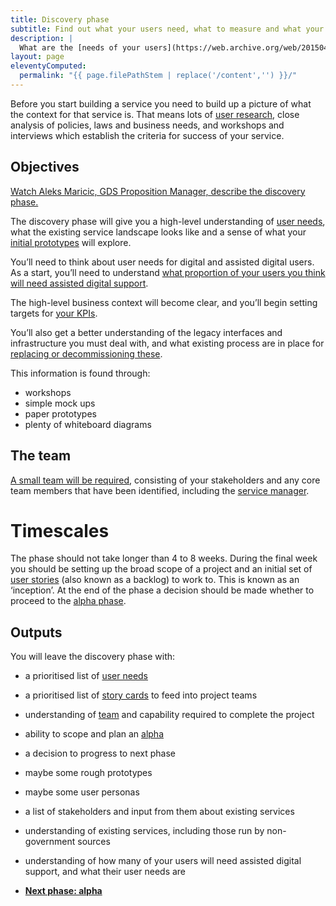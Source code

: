 ```yaml
---
title: Discovery phase
subtitle: Find out what your users need, what to measure and what your constraints are.
description: |
  What are the [needs of your users](https://web.archive.org/web/20150414150114/https://www.gov.uk/service-manual/user-centred-design/user-needs.html)? What services currently meet those? How are they [performing](https://web.archive.org/web/20150414150114/https://www.gov.uk/service-manual/measurement/performance-platform)? What technological or policy related constraints might there be?
layout: page
eleventyComputed:
  permalink: "{{ page.filePathStem | replace('/content','') }}/"
---
```


Before you start building a service you need to build up a picture of what the context for that service is. That means lots of [user research](https://web.archive.org/web/20150414150114/https://www.gov.uk/service-manual/user-centred-design/user-research/index.html), close analysis of policies, laws and business needs, and workshops and interviews which establish the criteria for success of your service.

## Objectives

[Watch Aleks Maricic, GDS Proposition Manager, describe the discovery phase.](https://web.archive.org/web/20150414150114/https://www.youtube.com/watch?v=UVX1BT0oxWU)

The discovery phase will give you a high-level understanding of [user needs](https://web.archive.org/web/20150414150114/https://www.gov.uk/service-manual/user-centred-design/user-needs.html), what the existing service landscape looks like and a sense of what your [initial prototypes](https://web.archive.org/web/20150414150114/https://www.gov.uk/service-manual/user-centred-design/working-with-prototypes.html) will explore.

You’ll need to think about user needs for digital and assisted digital users. As a start, you’ll need to understand [what proportion of your users you think will need assisted digital support](https://web.archive.org/web/20150414150114/https://www.gov.uk/service-manual/assisted-digital/action-plan.html#discovery-stage).

The high-level business context will become clear, and you’ll begin setting targets for [your KPIs](https://web.archive.org/web/20150414150114/https://www.gov.uk/service-manual/measurement).

You’ll also get a better understanding of the legacy interfaces and infrastructure you must deal with, and what existing process are in place for [replacing or decommissioning these](https://web.archive.org/web/20150414150114/https://www.gov.uk/service-manual/phases/retirement.html).

This information is found through:

-   workshops
-   simple mock ups
-   paper prototypes
-   plenty of whiteboard diagrams

## The team

[A small team will be required](https://web.archive.org/web/20150414150114/https://www.gov.uk/service-manual/the-team), consisting of your stakeholders and any core team members that have been identified, including the [service manager](https://web.archive.org/web/20150414150114/https://www.gov.uk/service-manual/the-team/service-manager.html).

# Timescales

The phase should not take longer than 4 to 8 weeks. During the final week you should be setting up the broad scope of a project and an initial set of [user stories](https://web.archive.org/web/20150414150114/https://www.gov.uk/service-manual/agile/writing-user-stories.html) (also known as a backlog) to work to. This is known as an ‘inception’. At the end of the phase a decision should be made whether to proceed to the [alpha phase](https://web.archive.org/web/20150414150114/https://www.gov.uk/service-manual/phases/alpha.html).

## Outputs

You will leave the discovery phase with:

-   a prioritised list of [user needs](https://web.archive.org/web/20150414150114/https://www.gov.uk/service-manual/user-centred-design/user-needs.html)
-   a prioritised list of [story cards](https://web.archive.org/web/20150414150114/https://www.gov.uk/service-manual/agile/writing-user-stories.html) to feed into project teams
-   understanding of [team](https://web.archive.org/web/20150414150114/https://www.gov.uk/service-manual/the-team) and capability required to complete the project
-   ability to scope and plan an [alpha](https://web.archive.org/web/20150414150114/https://www.gov.uk/service-manual/phases/alpha.html)
-   a decision to progress to next phase
-   maybe some rough prototypes
-   maybe some user personas
-   a list of stakeholders and input from them about existing services
-   understanding of existing services, including those run by non-government sources
-   understanding of how many of your users will need assisted digital support, and what their user needs are

-   **[Next phase: alpha](/version-1/guides/alpha-phase/)**
